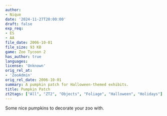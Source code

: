 ```yaml
---
author:
- Nique
date: '2024-11-27T20:00:00'
draft: false
exp_req:
- ES
- AA
file_date: 2006-10-01
file_size: 93 KB
game: Zoo Tycoon 2
has_author: true
languages:
license: 'Unknown'
orig_rel_at:
- 'ZooAdmin'
orig_rel_date: 2006-10-01
summary: A pumpkin patch for Halloween-themed exhibits.
title: Pumpkin Patch
zt2tags: ["All", "ZT2", "Objects", "Foliage", "Halloween", "Holidays"]
---
```

Some nice pumpkins to decorate your zoo with.
